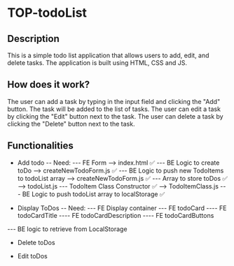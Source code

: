 # TOP-todoList


## Description

This is a simple todo list application that allows users to add, edit, and delete tasks. The application is built using HTML, CSS and JS.

## How does it work?

The user can add a task by typing in the input field and clicking the "Add" button. The task will be added to the list of tasks. The user can edit a task by clicking the "Edit" button next to the task. The user can delete a task by clicking the "Delete" button next to the task.

## Functionalities

- Add todo
-- Need: 
--- FE Form --> index.html ✅
--- BE Logic to create toDo --> createNewTodoForm.js ✅
--- BE Logic to push new TodoItems to todoList array --> createNewTodoForm.js ✅
--- Array to store toDos ✅ --> todoList.js
--- TodoItem Class Constructor ✅ --> TodoItemClass.js
--- BE Logic to push todoList array to localStorage ✅

- Display ToDos
-- Need:
--- FE Display container
--- FE todoCard
---- FE todoCardTitle
---- FE todoCardDescription
---- FE todoCardButtons

--- BE logic to retrieve from LocalStorage

- Delete toDos

- Edit toDos
